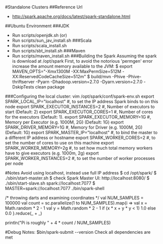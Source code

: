 #Standalone Clusters
##Reference Url
- http://spark.apache.org/docs/latest/spark-standalone.html

##Ubuntu Environment
###JDK
- Run scripts/openjdk.sh (or)
- Run scripts/sun_jav_install.sh
###Scala
- Run scripts/scala_install.sh
- Run scripts/sbt_install.sh
###Maven
- Run scripts/maven_install.sh
###Building the Spark
Assuming the spark is download at /opt/spark
First, to avoid the notorious 'permgen' error increase the amount memory available to the JVM:
$ export MAVEN_OPTS="-Xmx1300M -XX:MaxPermSize=512M -XX:ReservedCodeCacheSize=512m"
$ build/mvn -Phive -Phive-thriftserver -Pyarn -Dhadoop.version=2.7.0 -Dyarn.version=2.7.0 -DskipTests clean package

###Configuring the local cluster:
vim  /opt/spark/conf/spark-env.sh
export SPARK_LOCAL_IP="localhost" #, to set the IP address Spark binds to on this node
export SPARK_EXECUTOR_INSTANCES=2 #, Number of executors to start (Default: 2)
export SPARK_EXECUTOR_CORES=1 #, Number of cores for the executors (Default: 1).
export SPARK_EXECUTOR_MEMORY=1G #, Memory per Executor (e.g. 1000M, 2G) (Default: 1G)
export SPARK_DRIVER_MEMORY=1G #, Memory for Driver (e.g. 1000M, 2G) (Default: 1G)
export SPARK_MASTER_IP="localhost" #, to bind the master to a different IP address or hostname
export SPARK_WORKER_CORES=2 #, to set the number of cores to use on this machine
export SPARK_WORKER_MEMORY=2g #, to set how much total memory workers have to give executors (e.g. 1000m, 2g)
export SPARK_WORKER_INSTANCES=2 #, to set the number of worker processes per node

#Notes
Avoid using localhost, instead use full IP address
$ cd /opt/spark/
$ ./sbin/start-master.sh
$  check Spark Master UI:  http://localhost:8080/
$ ./sbin/start-slave.sh spark://localhost:7077
$ MASTER=spark://localhost:7077 ./bin/spark-shell

/* throwing darts and examining coordinates */
val NUM_SAMPLES = 100000
val count = sc.parallelize(1 to NUM_SAMPLES).map{i =>
  val x = Math.random * 2 - 1
  val y = Math.random * 2 - 1
  if (x * x + y * y < 1) 1.0 else 0.0
}.reduce(_ + _)

println("Pi is roughly " + 4 * count / NUM_SAMPLES) 

#Debug Notes:
$bin/spark-submit --version
Check all dependencies are met

